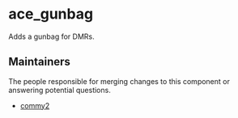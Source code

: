 ace_gunbag
===============

Adds a gunbag for DMRs.


## Maintainers

The people responsible for merging changes to this component or answering potential questions.

- [commy2](https://github.com/commy2)
